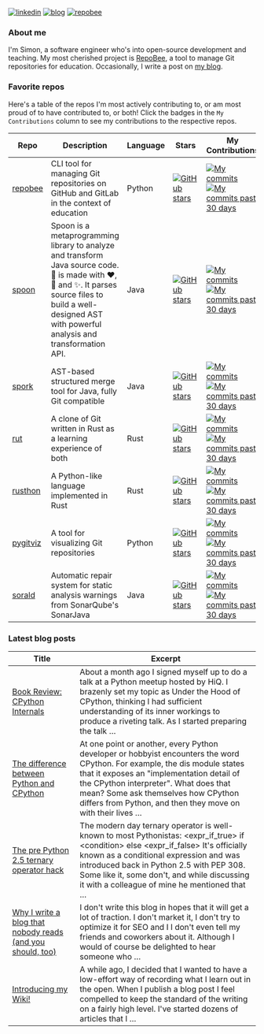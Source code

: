 
[![linkedin](https://img.shields.io/badge/-linkedin-blue?style=for-the-badge)](https://www.linkedin.com/in/simon-lars%C3%A9n-b665b3102/)
[![blog](https://img.shields.io/badge/-blog-lightgrey?style=for-the-badge)](https://slar.se)
[![repobee](https://img.shields.io/badge/-repobee-blue?style=for-the-badge)](https://repobee.org)

### About me
I'm Simon, a software engineer who's into open-source development and teaching.
My most cherished project is [RepoBee](https://repobee.org), a tool to manage
Git repositories for education. Occasionally, I write a post on [my
blog](https://slar.se).

### Favorite repos
Here's a table of the repos I'm most actively contributing to, or am most proud
of to have contributed to, or both! Click the badges in the `My Contributions`
column to see my contributions to the respective repos.

| Repo                                           | Description                                                                                                                                                                                                                            | Language   | Stars                                                                                                             | My Contributions                                                                                                                                                                                                                                                                                    |
|------------------------------------------------|----------------------------------------------------------------------------------------------------------------------------------------------------------------------------------------------------------------------------------------|------------|-------------------------------------------------------------------------------------------------------------------|-----------------------------------------------------------------------------------------------------------------------------------------------------------------------------------------------------------------------------------------------------------------------------------------------------|
| [repobee](https://github.com/repobee/repobee)  | CLI tool for managing Git repositories on GitHub and GitLab in the context of education                                                                                                                                                | Python     | [![GitHub stars](https://img.shields.io/badge/%E2%AD%90-54-blue)](https://github.com/repobee/repobee/stargazers)  | [![My commits](https://img.shields.io/badge/%23commits-763-blue)](https://github.com/repobee/repobee/commits?author=slarse) [![My commits past 30 days](https://img.shields.io/badge/%23commits%20(30%20days)-3-blue)](https://github.com/repobee/repobee/commits?author=slarse&since=2022-11-08)   |
| [spoon](https://github.com/INRIA/spoon)        | Spoon is a metaprogramming library to analyze and transform Java source code. :spoon: is made with :heart:, :beers: and :sparkles:. It parses source files to build a well-designed AST with powerful analysis and transformation API. | Java       | [![GitHub stars](https://img.shields.io/badge/%E2%AD%90-1417-blue)](https://github.com/inria/spoon/stargazers)    | [![My commits](https://img.shields.io/badge/%23commits-104-blue)](https://github.com/inria/spoon/commits?author=slarse) [![My commits past 30 days](https://img.shields.io/badge/%23commits%20(30%20days)-0-blue)](https://github.com/inria/spoon/commits?author=slarse&since=2022-11-08)           |
| [spork](https://github.com/KTH/spork)          | AST-based structured merge tool for Java, fully Git compatible                                                                                                                                                                         | Java       | [![GitHub stars](https://img.shields.io/badge/%E2%AD%90-33-blue)](https://github.com/KTH/spork/stargazers)        | [![My commits](https://img.shields.io/badge/%23commits-307-blue)](https://github.com/KTH/spork/commits?author=slarse) [![My commits past 30 days](https://img.shields.io/badge/%23commits%20(30%20days)-0-blue)](https://github.com/KTH/spork/commits?author=slarse&since=2022-11-08)               |
| [rut](https://github.com/slarse/rut)           | A clone of Git written in Rust as a learning experience of both                                                                                                                                                                        | Rust       | [![GitHub stars](https://img.shields.io/badge/%E2%AD%90-2-blue)](https://github.com/slarse/rut/stargazers)        | [![My commits](https://img.shields.io/badge/%23commits-56-blue)](https://github.com/slarse/rut/commits?author=slarse) [![My commits past 30 days](https://img.shields.io/badge/%23commits%20(30%20days)-2-blue)](https://github.com/slarse/rut/commits?author=slarse&since=2022-11-08)              |
| [rusthon](https://github.com/slarse/rusthon)   | A Python-like language implemented in Rust                                                                                                                                                                                             | Rust       | [![GitHub stars](https://img.shields.io/badge/%E2%AD%90-1-blue)](https://github.com/slarse/rusthon/stargazers)    | [![My commits](https://img.shields.io/badge/%23commits-30-blue)](https://github.com/slarse/rusthon/commits?author=slarse) [![My commits past 30 days](https://img.shields.io/badge/%23commits%20(30%20days)-0-blue)](https://github.com/slarse/rusthon/commits?author=slarse&since=2022-11-08)      |
| [pygitviz](https://github.com/slarse/pygitviz) | A tool for visualizing Git repositories                                                                                                                                                                                                | Python     | [![GitHub stars](https://img.shields.io/badge/%E2%AD%90-6-blue)](https://github.com/slarse/pygitviz/stargazers)   | [![My commits](https://img.shields.io/badge/%23commits-36-blue)](https://github.com/slarse/pygitviz/commits?author=slarse) [![My commits past 30 days](https://img.shields.io/badge/%23commits%20(30%20days)-0-blue)](https://github.com/slarse/pygitviz/commits?author=slarse&since=2022-11-08)    |
| [sorald](https://github.com/SpoonLabs/sorald)  | Automatic repair system for static analysis warnings from SonarQube's SonarJava                                                                                                                                                        | Java       | [![GitHub stars](https://img.shields.io/badge/%E2%AD%90-65-blue)](https://github.com/SpoonLabs/sorald/stargazers) | [![My commits](https://img.shields.io/badge/%23commits-217-blue)](https://github.com/SpoonLabs/sorald/commits?author=slarse) [![My commits past 30 days](https://img.shields.io/badge/%23commits%20(30%20days)-0-blue)](https://github.com/SpoonLabs/sorald/commits?author=slarse&since=2022-11-08) |

### Latest blog posts
| Title                                                                                                                                      | Excerpt                                                                                                                                                                                                                                                                                                                                        |
|--------------------------------------------------------------------------------------------------------------------------------------------|------------------------------------------------------------------------------------------------------------------------------------------------------------------------------------------------------------------------------------------------------------------------------------------------------------------------------------------------|
| [Book Review: CPython Internals](https://slar.se/book-review-cpython-internals.html)                                                       | About a month ago I signed myself up to do a talk at a Python meetup hosted by HiQ. I brazenly set my topic as Under the Hood of CPython, thinking I had sufficient understanding of its inner workings to produce a riveting talk. As I started preparing the talk …                                                                          |
| [The difference between Python and CPython](https://slar.se/the-difference-between-python-and-cpython.html)                                | At one point or another, every Python developer or hobbyist encounters the word CPython. For example, the dis module states that it exposes an "implementation detail of the CPython interpreter". What does that mean? Some ask themselves how CPython differs from Python, and then they move on with their lives …                          |
| [The pre Python 2.5 ternary operator hack](https://slar.se/python-24-ternary.html)                                                         | The modern day ternary operator is well-known to most Pythonistas: &lt;expr_if_true&gt; if &lt;condition&gt; else &lt;expr_if_false&gt;   It's officially known as a conditional expression and was introduced back in Python 2.5 with PEP 308. Some like it, some don't, and while discussing it with a colleague of mine he mentioned that … |
| [Why I write a blog that nobody reads (and you should, too)](https://slar.se/why-i-write-a-blog-that-nobody-reads-and-you-should-too.html) | I don't write this blog in hopes that it will get a lot of traction. I don't market it, I don't try to optimize it for SEO and I I don't even tell my friends and coworkers about it. Although I would of course be delighted to hear someone who …                                                                                            |
| [Introducing my Wiki!](https://slar.se/introducing-my-wiki.html)                                                                           | A while ago, I decided that I wanted to have a low-effort way of recording what I learn out in the open. When I publish a blog post I feel compelled to keep the standard of the writing on a fairly high level. I've started dozens of articles that I …                                                                                      |